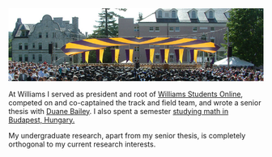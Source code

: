 <img src="img/williams.jpg" alt="Williams College commencement, June 2011" class="fadedTop" />

At Williams I served as president and root of [Williams Students
Online][wso], competed on and co-captained the track and field team,
and wrote a senior thesis with [Duane Bailey][duane]. I also spent a
semester [studying math in Budapest, Hungary.][bsm]

My undergraduate research, apart from my senior thesis, is completely
orthogonal to my current research interests.

[wso]: http://wso.williams.edu
[duane]: http://cs.williams.edu/~bailey
[bsm]: http://www.budapestsemesters.com/